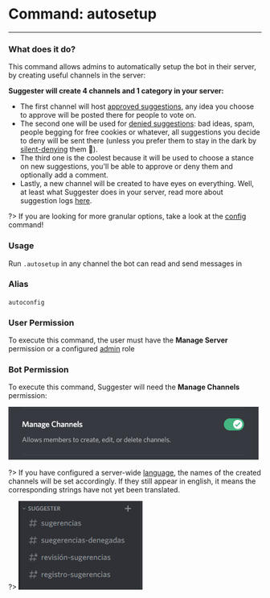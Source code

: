 # Command: autosetup
---
### What does it do?
This command allows admins to automatically setup the bot in their server, by creating useful channels in the server:

**Suggester will create 4 channels and 1 category in your server:**
- The first channel will host [approved suggestions](/config/suggestions.md), any idea you choose to approve will be posted there for people to vote on.
- The second one will be used for [denied suggestions](/config/denied.md): bad ideas, spam, people begging for free cookies or whatever, all suggestions you decide to deny will be sent there (unless you prefer them to stay in the dark by [silent-denying](staff/silentdeny.md) them 👀).
- The third one is the coolest because it will be used to choose a stance on new suggestions, you'll be able to approve or deny them and optionally add a comment.
- Lastly, a new channel will be created to have eyes on everything. Well, at least what Suggester does in your server, read more about suggestion logs [here](/config/logs.md). 

?> If you are looking for more granular options, take a look at the [config](config/configuration.md) command!

### Usage
Run `.autosetup` in any channel the bot can read and send messages in

### Alias
`autoconfig`

### User Permission
To execute this command, the user must have the **Manage Server** permission or a configured [admin](/config/adminroles.md) role

### Bot Permission
To execute this command, Suggester will need the **Manage Channels** permission:

![Manage Channels Permission](../assets/manage-channels.png)

?> If you have configured a server-wide [language](/config/locale.md), the names of the created channels will be set accordingly. If they still appear in english, it means the corresponding strings have not yet been translated.

?> ![Autosetup Spanish](../assets/autosetup-spanish.png)
